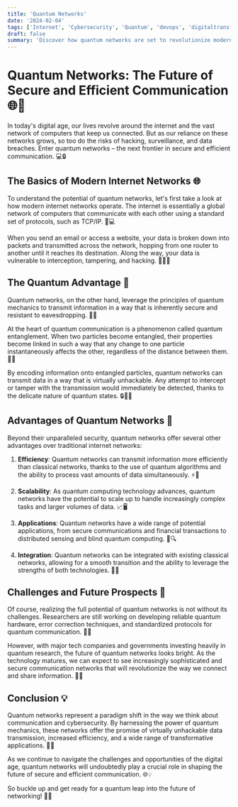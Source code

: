 ```yaml
---
title: 'Quantum Networks'
date: '2024-02-04'
tags: ['Internet', 'Cybersecurity', 'Quantum', 'devops', 'digitaltransformation']
draft: false
summary: 'Discover how quantum networks are set to revolutionize modern communication, offering unparalleled security and efficiency. Learn about the basics of quantum communication and explore the potential applications and advantages of this cutting-edge technology.'
---
```


# Quantum Networks: The Future of Secure and Efficient Communication 🌐🔐

In today's digital age, our lives revolve around the internet and the vast network of computers that keep us connected. But as our reliance on these networks grows, so too do the risks of hacking, surveillance, and data breaches. Enter quantum networks – the next frontier in secure and efficient communication. 💻🔒

## The Basics of Modern Internet Networks 🌐

To understand the potential of quantum networks, let's first take a look at how modern internet networks operate. The internet is essentially a global network of computers that communicate with each other using a standard set of protocols, such as TCP/IP. 📡💻

When you send an email or access a website, your data is broken down into packets and transmitted across the network, hopping from one router to another until it reaches its destination. Along the way, your data is vulnerable to interception, tampering, and hacking. 📨🕵️‍♂️

## The Quantum Advantage 🚀

Quantum networks, on the other hand, leverage the principles of quantum mechanics to transmit information in a way that is inherently secure and resistant to eavesdropping. 🔐💪

At the heart of quantum communication is a phenomenon called quantum entanglement. When two particles become entangled, their properties become linked in such a way that any change to one particle instantaneously affects the other, regardless of the distance between them. 🔗🎆

By encoding information onto entangled particles, quantum networks can transmit data in a way that is virtually unhackable. Any attempt to intercept or tamper with the transmission would immediately be detected, thanks to the delicate nature of quantum states. 🔒👨‍💻

## Advantages of Quantum Networks 🌟

Beyond their unparalleled security, quantum networks offer several other advantages over traditional internet networks:

1. **Efficiency**: Quantum networks can transmit information more efficiently than classical networks, thanks to the use of quantum algorithms and the ability to process vast amounts of data simultaneously. ⚡💾

2. **Scalability**: As quantum computing technology advances, quantum networks have the potential to scale up to handle increasingly complex tasks and larger volumes of data. 📈🖥️

3. **Applications**: Quantum networks have a wide range of potential applications, from secure communications and financial transactions to distributed sensing and blind quantum computing. 🏦🔍

4. **Integration**: Quantum networks can be integrated with existing classical networks, allowing for a smooth transition and the ability to leverage the strengths of both technologies. 🤝🌐

## Challenges and Future Prospects 🚧

Of course, realizing the full potential of quantum networks is not without its challenges. Researchers are still working on developing reliable quantum hardware, error correction techniques, and standardized protocols for quantum communication. 🔧💡

However, with major tech companies and governments investing heavily in quantum research, the future of quantum networks looks bright. As the technology matures, we can expect to see increasingly sophisticated and secure communication networks that will revolutionize the way we connect and share information. 🚀🔮

## Conclusion 💡

Quantum networks represent a paradigm shift in the way we think about communication and cybersecurity. By harnessing the power of quantum mechanics, these networks offer the promise of virtually unhackable data transmission, increased efficiency, and a wide range of transformative applications. 💪🔐

As we continue to navigate the challenges and opportunities of the digital age, quantum networks will undoubtedly play a crucial role in shaping the future of secure and efficient communication. 🌐💡

So buckle up and get ready for a quantum leap into the future of networking! 🚀🌌
